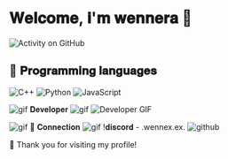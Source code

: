# 𝐖𝐞𝐥𝐜𝐨𝐦𝐞, 𝐢'𝐦 𝐰𝐞𝐧𝐧𝐞𝐫𝐚 👋

![Activity on GitHub](https://github-readme-stats.vercel.app/api?username=wennerax&show_icons=true&theme=radical)

## 🌱 𝐏𝐫𝐨𝐠𝐫𝐚𝐦𝐦𝐢𝐧𝐠 𝐥𝐚𝐧𝐠𝐮𝐚𝐠𝐞𝐬
![C++](https://img.shields.io/badge/C%2B%2B-00599C?style=flat&logo=c%2B%2B&logoColor=white) ![Python](https://img.shields.io/badge/Python-3776AB?style=flat&logo=python&logoColor=white) ![JavaScript](https://img.shields.io/badge/JavaScript-F7DF1E?style=flat&logo=javascript&logoColor=black)

![gif](https://i.imgur.com/Wzjo2Hm.gif)
 𝐃𝐞𝐯𝐞𝐥𝐨𝐩𝐞𝐫
![gif](https://i.imgur.com/Wzjo2Hm.gif)
![Developer GIF](https://i.imgur.com/onwdH7X.gif)

![gif](https://i.imgur.com/Wzjo2Hm.gif)
 🔗 𝐂𝐨𝐧𝐧𝐞𝐜𝐭𝐢𝐨𝐧
![gif](https://i.imgur.com/Wzjo2Hm.gif)
!𝐝𝐢𝐬𝐜𝐨𝐫𝐝 - .wennex.ex.
![github](wennerax)

🌟 Thank you for visiting my profile!
